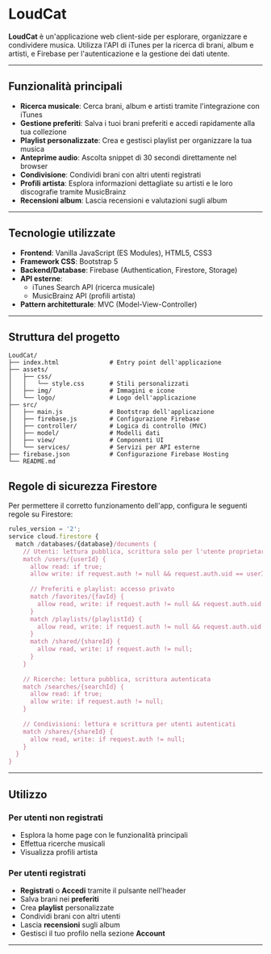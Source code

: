 # LoudCat

**LoudCat** è un'applicazione web client-side per esplorare, organizzare e condividere musica. Utilizza l'API di iTunes per la ricerca di brani, album e artisti, e Firebase per l'autenticazione e la gestione dei dati utente.

---

## Funzionalità principali

- **Ricerca musicale**: Cerca brani, album e artisti tramite l'integrazione con iTunes
- **Gestione preferiti**: Salva i tuoi brani preferiti e accedi rapidamente alla tua collezione
- **Playlist personalizzate**: Crea e gestisci playlist per organizzare la tua musica
- **Anteprime audio**: Ascolta snippet di 30 secondi direttamente nel browser
- **Condivisione**: Condividi brani con altri utenti registrati
- **Profili artista**: Esplora informazioni dettagliate su artisti e le loro discografie tramite MusicBrainz
- **Recensioni album**: Lascia recensioni e valutazioni sugli album

---

## Tecnologie utilizzate

- **Frontend**: Vanilla JavaScript (ES Modules), HTML5, CSS3
- **Framework CSS**: Bootstrap 5
- **Backend/Database**: Firebase (Authentication, Firestore, Storage)
- **API esterne**: 
  - iTunes Search API (ricerca musicale)
  - MusicBrainz API (profili artista)
- **Pattern architetturale**: MVC (Model-View-Controller)

---

## Struttura del progetto

```
LoudCat/
├── index.html              # Entry point dell'applicazione
├── assets/
│   ├── css/
│   │   └── style.css       # Stili personalizzati
│   ├── img/                # Immagini e icone
│   └── logo/               # Logo dell'applicazione
├── src/
│   ├── main.js             # Bootstrap dell'applicazione
│   ├── firebase.js         # Configurazione Firebase
│   ├── controller/         # Logica di controllo (MVC)
│   ├── model/              # Modelli dati
│   ├── view/               # Componenti UI
│   └── services/           # Servizi per API esterne
├── firebase.json           # Configurazione Firebase Hosting
└── README.md
```



## Regole di sicurezza Firestore

Per permettere il corretto funzionamento dell'app, configura le seguenti regole su Firestore:

```javascript
rules_version = '2';
service cloud.firestore {
  match /databases/{database}/documents {
    // Utenti: lettura pubblica, scrittura solo per l'utente proprietario
    match /users/{userId} {
      allow read: if true;
      allow write: if request.auth != null && request.auth.uid == userId;
      
      // Preferiti e playlist: accesso privato
      match /favorites/{favId} {
        allow read, write: if request.auth != null && request.auth.uid == userId;
      }
      match /playlists/{playlistId} {
        allow read, write: if request.auth != null && request.auth.uid == userId;
      }
      match /shared/{shareId} {
        allow read, write: if request.auth != null;
      }
    }
    
    // Ricerche: lettura pubblica, scrittura autenticata
    match /searches/{searchId} {
      allow read: if true;
      allow write: if request.auth != null;
    }
    
    // Condivisioni: lettura e scrittura per utenti autenticati
    match /shares/{shareId} {
      allow read, write: if request.auth != null;
    }
  }
}
```

---

## Utilizzo

### Per utenti non registrati
- Esplora la home page con le funzionalità principali
- Effettua ricerche musicali
- Visualizza profili artista

### Per utenti registrati
- **Registrati** o **Accedi** tramite il pulsante nell'header
- Salva brani nei **preferiti**
- Crea **playlist** personalizzate
- Condividi brani con altri utenti
- Lascia **recensioni** sugli album
- Gestisci il tuo profilo nella sezione **Account**

---


